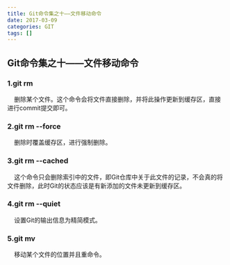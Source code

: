 ```yaml
---
title: Git命令集之十——文件移动命令
date: 2017-03-09
categories: GIT
tags: []
---
```

## Git命令集之十——文件移动命令

### 1.git rm <fileName>

    删除某个文件。这个命令会将文件直接删除，并将此操作更新到缓存区，直接进行commit提交即可。

### 2.git rm --force <fileName>

    删除时覆盖缓存区，进行强制删除。

### 3.git rm --cached <fileName>

    这个命令只会删除索引中的文件，即Git仓库中关于此文件的记录，不会真的将文件删除，此时Git的状态应该是有新添加的文件未更新到缓存区。

### 4.git rm --quiet <fileName>

    设置Git的输出信息为精简模式。

### 5.git mv <source> <destination>

    移动某个文件的位置并且重命令。
